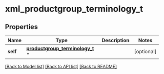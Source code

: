# xml_productgroup_terminology_t

## Properties
Name | Type | Description | Notes
------------ | ------------- | ------------- | -------------
**self** | [**productgroup_terminology_t**](productgroup_terminology.md) \* |  | [optional] 

[[Back to Model list]](../README.md#documentation-for-models) [[Back to API list]](../README.md#documentation-for-api-endpoints) [[Back to README]](../README.md)


